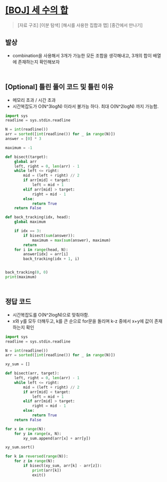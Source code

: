 # [[BOJ] 세 수의 합](https://www.acmicpc.net/problem/2295)

> [자료 구조] [이분 탐색] [해시를 사용한 집합과 맵] [중간에서 만나기]

## 발상

- combination을 사용해서 3개가 가능한 모든 조합을 생각해내고, 3개의 합이 배열에 존재하는지 확인해보자

## <br>[Optional] 틀린 풀이 코드 및 틀린 이유

- 메모리 초과 / 시간 초과
- 시간복잡도가 O(N^3logN) 이라서 불가능 하다. 최대 O(N^2logN) 까지 가능함.

```python
import sys
readline = sys.stdin.readline

N = int(readline())
arr = sorted([int(readline()) for _ in range(N)])
answer = [0] * 3

maximum = -1

def bisect(target):
    global arr
    left, right = 0, len(arr) - 1
    while left <= right:
        mid = (left + right) // 2
        if arr[mid] < target:
            left = mid + 1
        elif arr[mid] > target:
            right = mid - 1
        else:
            return True
    return False

def back_tracking(idx, head):
    global maximum

    if idx == 3:
        if bisect(sum(answer)):
            maximum = max(sum(answer), maximum)
        return
    for i in range(head, N):
        answer[idx] = arr[i]
        back_tracking(idx + 1, i)


back_tracking(0, 0)
print(maximum)
```

## <br>정답 코드

- 시간복잡도를 O(N^2logN)으로 맞춰야함.
- x와 y를 모두 더해두고, k를 큰 순으로 for문을 돌리며 k-z 중에서 x+y에 값이 존재하는지 확인

```python
import sys
readline = sys.stdin.readline

N = int(readline())
arr = sorted([int(readline()) for _ in range(N)])

xy_sum = []

def bisect(arr, target):
    left, right = 0, len(arr) - 1
    while left <= right:
        mid = (left + right) // 2
        if arr[mid] < target:
            left = mid + 1
        elif arr[mid] > target:
            right = mid - 1
        else:
            return True
    return False

for x in range(N):
    for y in range(x, N):
        xy_sum.append(arr[x] + arr[y])

xy_sum.sort()

for k in reversed(range(N)):
    for z in range(N):
        if bisect(xy_sum, arr[k] - arr[z]):
            print(arr[k])
            exit()


```
